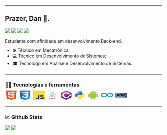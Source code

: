 <hr>

## Prazer, Dan 👋.

<a href="https://dannhz.github.io" target="_blank"><img src="https://img.shields.io/badge/GitHub%20Pages-100000?style=for-the-badge&logo=github&logoColor=white" target="_blank"></a> 
<a href="mailto:me.dann010@gmail.com" target="_blank"><img src="https://img.shields.io/badge/Gmail-D14836?style=for-the-badge&logo=gmail&logoColor=white" target="_blank"></a> 
<a href="https://www.linkedin.com/in/danilo-caetano" target="_blank"><img src="https://img.shields.io/badge/-LinkedIn-%230077B5?style=for-the-badge&logo=linkedin&logoColor=white" target="_blank"></a> 
<a href="https://www.artstation.com/dannhz" target="_blank"><img src="https://img.shields.io/badge/artstation-171717?style=for-the-badge&logo=artstation&logoColor=13aff0" target="_blank"></a> 




Estudante com afinidade em desenvolvimento Back-end.
* ⚙️ Técnico em Mecatrônica;
* 💻 Técnico em Desenvolvimento de Sistemas;
* 🎓 Tecnólogo em Análise e Desenvolvimento de Sistemas.



<hr style="margin: 20px 0 10px 0">

<h3 style="margin-bottom:10px"> 👨‍💻 Tecnologias e ferramentas</h3>
<div style="display: inline_block">
<img align="center" height="30" width="40" src="https://raw.githubusercontent.com/devicons/devicon/master/icons/html5/html5-original.svg">
<img align="center" height="30" width="40" src="https://raw.githubusercontent.com/devicons/devicon/master/icons/css3/css3-original.svg">
<img align="center" height="30" width="40" src="https://raw.githubusercontent.com/devicons/devicon/master/icons/javascript/javascript-original.svg"> 
<img align="center"  height="30" width="40" src="https://raw.githubusercontent.com/devicons/devicon/master/icons/java/java-original-wordmark.svg">
<img align="center" height="30" width="40" src="https://raw.githubusercontent.com/devicons/devicon/master/icons/csharp/csharp-original.svg">
<img align="center" height="30" width="40" src="https://raw.githubusercontent.com/devicons/devicon/master/icons/python/python-original.svg">
<img align="center" height="30" width="40" src="https://raw.githubusercontent.com/devicons/devicon/master/icons/android/android-original.svg">
<img align="center" height="30" width="40" src="https://raw.githubusercontent.com/devicons/devicon/master/icons/arduino/arduino-original.svg">
<img align="center" height="30" width="40" src="https://raw.githubusercontent.com/devicons/devicon/master/icons/php/php-original.svg">
</div>

<hr style="margin: 20px 0 10px 0">

<h3 style="margin-bottom:10px"> 📈 Github Stats</h3>
<div>
<img src="https://github-readme-stats.vercel.app/api?username=dannhz&show_icons=true&theme=dark" height="130px">
<img src="https://github-readme-stats.vercel.app/api/top-langs/?username=dannhz&layout=compact&theme=dark" height="130px">
</div>